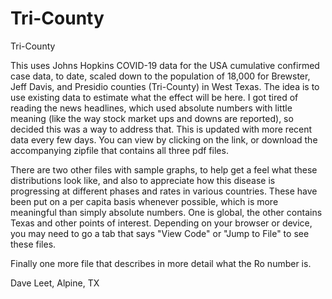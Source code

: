 # Tri-County
 Tri-County

This uses Johns Hopkins COVID-19 data for the USA cumulative confirmed case data, to date, scaled down to the population of 18,000 for Brewster, Jeff Davis, and Presidio counties (Tri-County) in West Texas. The idea is to use existing data to estimate what the effect will be here. I got tired of reading the news headlines, which used absolute numbers with little meaning (like the way stock market ups and downs are reported), so decided this was a way to address that. This is updated with more recent data every few days. You can view by clicking on the link, or download the accompanying zipfile that contains all three pdf files.

There are two other files with sample graphs, to help get a feel what these distributions look like, and also to appreciate how this disease is progressing at different phases and rates in various countries. These have been put on a per capita basis whenever possible, which is more meaningful than simply absolute numbers. One is global, the other contains Texas and other points of interest. Depending on your browser or device, you may need to go a tab that says "View Code" or "Jump to File" to see these files.

Finally one more file that describes in more detail what the Ro number is.

Dave Leet, Alpine, TX